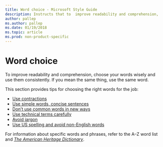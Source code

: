 ```yaml
---
title: Word choice - Microsoft Style Guide
description: Instructs that to  improve readability and comprehension, choose your words wisely and use them consistently. If you mean the same thing, use the same word.
author: pallep
ms.author: pallep
ms.date: 01/19/2018
ms.topic: article
ms.prod: non-product-specific
---
```


# Word choice

To
improve readability and comprehension, choose your words wisely
and use them consistently. If you mean the same thing, use the same
word. 

This section provides tips for choosing the right words for the job:

  - [Use contractions](~/word-choice/use-contractions.md)
  - [Use simple words, concise sentences](~/word-choice/use-simple-words-concise-sentences.md)
  - [Don’t use common words in new ways](~/word-choice/dont-use-common-words-in-new-ways.md)
  - [Use technical terms carefully](~/word-choice/use-technical-terms-carefully.md)
  - [Avoid jargon](~/word-choice/avoid-jargon.md)
  - [Use US spelling and avoid non-English words](~/word-choice/use-us-spelling-avoid-non-english-words.md)

For information about specific words and phrases, refer to the A–Z word list and [*The American Heritage Dictionary*](https://ahdictionary.com/).
